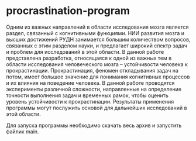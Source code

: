 # procrastination-program
Одним из важных направлений в области исследования мозга является раздел, связанный с когнитивными функциями. НИИ развития мозга и высших достижений РУДН занимается большим количеством вопросов, связанных с этим разделом науки, и предлагает широкий спектр задач и проблем для исследований в этой области.
В данной работе представлена разработка, относящаяся к одной из важных тем в области исследования человеческого мозга – устойчивости человека к прокрастинации. Прокрастинация, феномен откладывания задач на потом, имеет большое значение для понимания когнитивных процессов и их влияния на поведение человека. В данной работе проводятся эксперименты различной сложности, направленные на определение точности выполнения задач и временных рамок, чтобы оценить уровень устойчивости к прокрастинации. Результаты применения программы могут послужить основой для дальнейших исследований в этой области.

Для запуска программы необходимо скачать весь архив и запустить файлик main.
